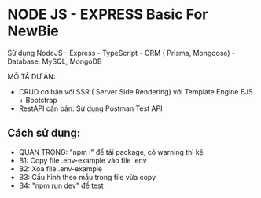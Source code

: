 # NODE JS - EXPRESS Basic For NewBie

Sử dụng NodeJS - Express - TypeScript - ORM ( Prisma, Mongoose) - Database: MySQL, MongoDB

MÔ TẢ DỰ ÁN:
- CRUD cơ bản với SSR ( Server Side Rendering) với Template Engine EJS + Bootstrap
- RestAPI căn bản: Sử dụng Postman Test API

## Cách sử dụng:
- QUAN TRỌNG: "npm i" để tải package, có warning thì kệ
- B1: Copy file .env-example vào file .env
- B2: Xóa file .env-example
- B3: Cấu hình theo mẫu trong file vừa copy
- B4: "npm run dev" để test

